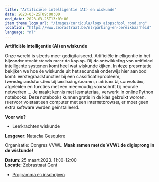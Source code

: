 ```yaml
---
title: "Artificiële intelligentie (AI) en wiskunde"
date: 2023-03-25T09:00:00
end_date: 2023-03-25T13:00:00
item_theme_logo_url: "/images/curricula/logo_aiopschool_rond.png"
location: "https://www.zebrastraat.be/nl/parking-en-bereikbaarheid"
language: "nl"
---
```

**Artificiële intelligentie (AI) en wiskunde**

Onze wereld is steeds meer gedigitaliseerd. Artificiële intelligentie in het bijzonder steekt steeds meer de kop op. Bij de ontwikkeling van artificieel intelligente systemen komt heel wat wiskunde kijken. In deze presentatie bekijken we hoe de wiskunde uit het secundair onderwijs hier aan bod komt: eerstegraadsfuncties bij een classificatieprobleem, tweedegraadsfuncties bij beslissingsbomen, matrices bij convoluties, afgeleiden en functies met een meervoudig voorschrift bij neurale netwerken … Je maakt kennis met lesmateriaal, verwerkt in online Python notebooks. Deze notebooks kunnen gratis in de klas gebruikt worden. Hiervoor volstaat een computer met een internetbrowser, er moet geen extra software worden geïnstalleerd.

**Voor wie?**
- Leerkrachten wiskunde

**Lesgever**: Natacha Gesquière

Organisatie: Congres VVWL. **Maak samen met de VVWL de digisprong in de wiskunde!**

**Datum:** 25 maart 2023, 11:00-12:00<br>
**Locatie:**  Zebrastraat Gent

- [Programma en inschrijven](https://www.vvwl.be/digisprong-in-de-wiskunde-25-maart-2022/)
